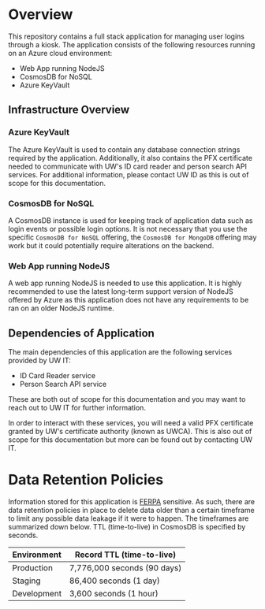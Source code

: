 # Overview
This repository contains a full stack application for managing user logins through a kiosk. The 
application consists of the following resources running on an Azure cloud environment:
- Web App running NodeJS
- CosmosDB for NoSQL
- Azure KeyVault

## Infrastructure Overview
### Azure KeyVault
The Azure KeyVault is used to contain any database connection strings required by the application.
Additionally, it also contains the PFX certificate needed to communicate with UW's ID card
reader and person search API services. For additional information, please contact UW ID
as this is out of scope for this documentation.

### CosmosDB for NoSQL
A CosmosDB instance is used for keeping track of application data such as login events
or possible login options. It is not necessary that you use the specific `CosmosDB for NoSQL`
offering, the `CosmosDB for MongoDB` offering may work but it could potentially require 
alterations on the backend.

### Web App running NodeJS
A web app running NodeJS is needed to use this application. It is highly recommended to use
the latest long-term support version of NodeJS offered by Azure as this application does not
have any requirements to be ran on an older NodeJS runtime.

## Dependencies of Application
The main dependencies of this application are the following services provided by UW IT:
- ID Card Reader service
- Person Search API service

These are both out of scope for this documentation and you may want to reach out to UW IT for 
further information.

In order to interact with these services, you will need a valid PFX certificate
granted by UW's certificate authority (known as UWCA). This is also out of scope for
this documentation but more can be found out by contacting UW IT.

# Data Retention Policies
Information stored for this application is [FERPA](https://www2.ed.gov/policy/gen/guid/fpco/ferpa/index.html)
sensitive. As such, there are data retention policies in place to delete data older than
a certain timeframe to limit any possible data leakage if it were to happen. The timeframes
are summarized down below. TTL (time-to-live) in CosmosDB is specified by seconds.

| Environment | Record TTL (time-to-live) |
|-------------|---------------------------|
| Production | 7,776,000 seconds (90 days) |
| Staging | 86,400 seconds (1 day) |
| Development | 3,600 seconds (1 hour) |